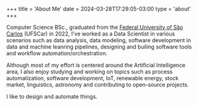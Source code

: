 +++
title = 'About Me'
date = 2024-03-28T17:29:05-03:00
type = 'about'
+++

Computer Science BSc., graduated from the [Federal University of São Carlos](https://www.ufscar.br/) (UFSCar) in 2022, I've worked as a Data Scientist in various scenarios such as data analysis, data modeling, software development in data and machine leanring pipelines, designing and builing software tools and workflow automation/orchestration.

Although most of my effort is centered around the Artificial Intelligence area, I also enjoy studying and working on topics such as process automatization, software development, IoT, renewable energy, stock market, linguistics, astronomy and contributing to open-source projects.

I like to design and automate things.
